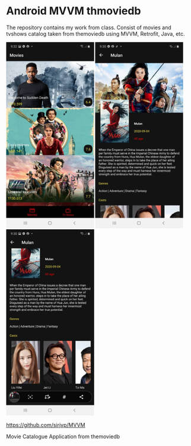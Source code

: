 # Android MVVM thmoviedb
The repository contains my work from class. Consist of movies and tvshows catalog taken from themoviedb using MVVM, Retrofit, Java, etc.

<img src="https://github.com/sirjvp/MVVM/blob/master/preview1.jpg" height="500"> <img src="https://github.com/sirjvp/MVVM/blob/master/preview2.jpg" height="500"> <img src="https://github.com/sirjvp/MVVM/blob/master/preview3.jpg" height="500">

https://github.com/sirjvp/MVVM

Movie Catalogue Application from themoviedb
